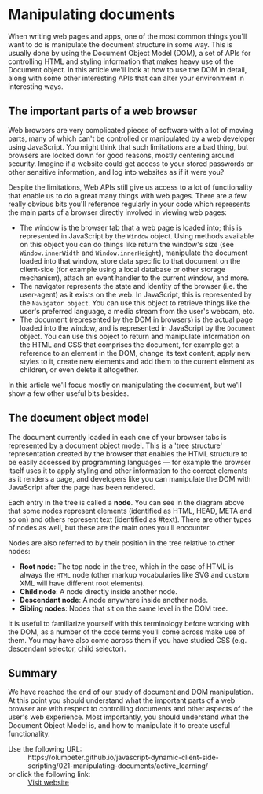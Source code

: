 # Manipulating documents

When writing web pages and apps, one of the most common things you'll want 
to do is manipulate the document structure in some way. This is usually done 
by using the Document Object Model (DOM), a set of APIs for controlling HTML 
and styling information that makes heavy use of the Document object.  In this 
article we'll look at how to use the DOM in detail, along with some other 
interesting APIs that can alter your environment in interesting ways.

## The important parts of a web browser

Web browsers are very complicated pieces of software with a lot of moving 
parts, many of which can't be controlled or manipulated by a web developer 
using JavaScript. You might think that such limitations are a bad thing, but 
browsers are locked down for good reasons, mostly centering around security. 
Imagine if a website could get access to your stored passwords or other 
sensitive information, and log into websites as if it were you? 

Despite the limitations, Web APIs still give us access to a lot of 
functionality that enable us to do a great many things with web pages. There 
are a few really obvious bits you'll reference regularly in your code which 
represents the main parts of a browser directly involved in viewing web pages:

- The window is the browser tab that a web page is loaded into; this is 
represented in JavaScript by the `Window` object. Using methods available on 
this object you can do things like return the window's size (see `Window.innerWidth` 
and `Window.innerHeight`), manipulate the document loaded into that window, 
store data specific to that document on the client-side (for example using a 
local database or other storage mechanism), attach an event handler to the 
current window, and more.
- The navigator represents the state and identity of the browser (i.e. the 
user-agent) as it exists on the web. In JavaScript, this is represented by 
the `Navigator object`. You can use this object to retrieve things like the 
user's preferred language, a media stream from the user's webcam, etc.
- The document (represented by the DOM in browsers) is the actual page loaded 
into the window, and is represented in JavaScript by the `Document` object. 
You can use this object to return and manipulate information on the HTML and 
CSS that comprises the document, for example get a reference to an element in 
the DOM, change its text content, apply new styles to it, create new elements 
and add them to the current element as children, or even delete it altogether.

In this article we'll focus mostly on manipulating the document, but we'll 
show a few other useful bits besides.

## The document object model

The document currently loaded in each one of your browser tabs is represented 
by a document object model. This is a 'tree structure' representation created 
by the browser that enables the HTML structure to be easily accessed by 
programming languages — for example the browser itself uses it to apply 
styling and other information to the correct elements as it renders a page, 
and developers like you can manipulate the DOM with JavaScript after the page 
has been rendered.

Each entry in the tree is called a **node**. You can see in the diagram above 
that some nodes represent elements (identified as HTML, HEAD, META and so on) 
and others represent text (identified as #text). There are other types of 
nodes as well, but these are the main ones you'll encounter.

Nodes are also referred to by their position in the tree relative to other 
nodes:

- **Root node**: The top node in the tree, which in the case of HTML is always 
the `HTML` node (other markup vocabularies like SVG and custom XML will have 
different root elements).
- **Child node**: A node directly inside another node.
- **Descendant node**: A node anywhere inside another node. 
- **Sibling nodes**: Nodes that sit on the same level in the DOM tree. 

It is useful to familiarize yourself with this terminology before working with 
the DOM, as a number of the code terms you'll come across make use of them. 
You may have also come across them if you have studied CSS (e.g. descendant 
selector, child selector).

## Summary

We have reached the end of our study of document and DOM manipulation. At 
this point you should understand what the important parts of a web browser 
are with respect to controlling documents and other aspects of the user's 
web experience. Most importantly, you should understand what the Document 
Object Model is, and how to manipulate it to create useful functionality.

<dl>
  Use the following URL:
  <dd>
    https://olumpeter.github.io/javascript-dynamic-client-side-scripting/021-manipulating-documents/active_learning/
  </dd>
  or click the following link:
  <dd>
    <a href="https://olumpeter.github.io/javascript-dynamic-client-side-scripting/021-manipulating-documents/active_learning/">Visit website</a>
  </dd>
</dl>
